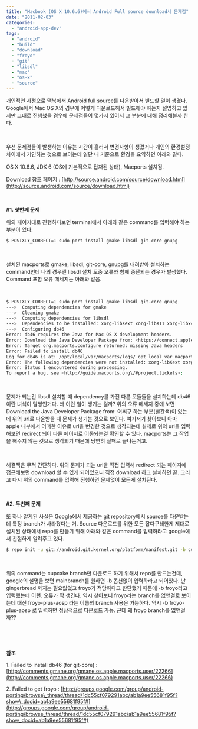 ```yaml
---
title: "Macbook (OS X 10.6.6)에서 Android Full source download시 문제점"
date: "2011-02-03"
categories: 
  - "android-app-dev"
tags: 
  - "android"
  - "build"
  - "download"
  - "froyo"
  - "git"
  - "libsdl"
  - "mac"
  - "os-x"
  - "source"
---
```


개인적인 사정으로 맥북에서 Android full source를 다운받아서 빌드할 일이 생겼다. Google에서 Mac OS X의 경우에 어떻게 다운로드해서 빌드해야 하는지 설명하고 있지만 그대로 진행했을 경우에 문제점들이 몇가지 있어서 그 부분에 대해 정리해볼까 한다.

 

우선 문제점들이 발생하는 이유는 시간이 흘러서 변경사항이 생겼거나 개인의 환경설정 차이에서 기인하는 것으로 보이는데 일단 내 기준으로 환경을 요약하면 아래와 같다.

OS X 10.6.6, JDK 6 (OS에 기본적으로 탑재된 상태), Macports 설치됨.

Download 참조 페이지 : [http://source.android.com/source/download.html](http://source.android.com/source/download.html)

 

**#1. 첫번째 문제**

위의 페이지대로 진행하다보면 terminal에서 아래와 같은 command를 입력해야 하는 부분이 있다.

```bash
$ POSIXLY_CORRECT=1 sudo port install gmake libsdl git-core gnupg
```

 

설치된 macports로 gmake, libsdl, git-core, gnupg를 내려받아 설치하는 command인데 나의 경우엔 libsdl 설치 도중 오류와 함께 중단되는 경우가 발생했다. Command 포함 오류 메세지는 아래와 같음.

 
```bash
$ POSIXLY_CORRECT=1 sudo port install gmake libsdl git-core gnupg
--->  Computing dependencies for gmake
--->  Cleaning gmake
--->  Computing dependencies for libsdl
--->  Dependencies to be installed: xorg-libXext xorg-libX11 xorg-libxcb python27 db46 gdbm openssl zlib readline sqlite3 xorg-libpthread-stubs xorg-xcb-proto libxml2 xorg-util-macros xorg-xcmiscproto xorg-xextproto xorg-xf86bigfontproto xorg-xtrans xorg-libXrandr xorg-randrproto xrender xorg-renderproto
--->  Configuring db46
Error: db46 requires the Java for Mac OS X development headers.
Error: Download the Java Developer Package from: <https://connect.apple.com/cgi-bin/WebObjects/MemberSite.woa/wa/getSoftware?bundleID=20719>;
Error: Target org.macports.configure returned: missing Java headers
Error: Failed to install db46
Log for db46 is at: /opt/local/var/macports/logs/_opt_local_var_macports_sources_rsync.macports.org_release_ports_databases_db46/main.log
Error: The following dependencies were not installed: xorg-libXext xorg-libX11 xorg-libxcb python27 db46 gdbm openssl zlib readline sqlite3 xorg-libpthread-stubs xorg-xcb-proto libxml2 xorg-util-macros xorg-xcmiscproto xorg-xextproto xorg-xf86bigfontproto xorg-xtrans xorg-libXrandr xorg-randrproto xrender xorg-renderproto
Error: Status 1 encountered during processing.
To report a bug, see <http://guide.macports.org\/#project.tickets>;
```
 

문제가 되는건 libsdl 설치할 때 dependency를 가진 다른 모듈들을 설치하는데 db46 이란 녀석이 말썽인거다. 왜 이런 일이 생기는 걸까? 위의 오류 메세지 중에 보면 Download the Java Developer Package from: 어쩌구 하는 부분(빨간색)이 있는데 위의 url로 다운받을 때 문제가 생기는 것으로 보인다. 여기저기 찾아보니 아마 apple 내부에서 어떠한 이유로 url을 변경한 것으로 생각되는데 실제로 위의 url을 입력해보면 redirect 되어 다른 페이지로 이동되는걸 확인할 수 있다. macports는 그 작업을 해주지 않는 것으로 생각되기 때문에 당연히 실패로 끝나는거고.

 

해결책은 무척 간단하다. 위의 문제가 되는 url을 직접 입력해 redirect 되는 페이지에 접근해보면 download 할 수 있게 되어있으니 직접 download 하고 설치하면 끝. 그리고 다시 위의 command를 입력해 진행하면 문제없이 모든게 설치된다.

 

**#2. 두번째 문제**

또 하나 알게된 사실은 Google에서 제공하는 git repository에서 source를 다운받는데 특정 branch가 사라졌다는 거. Source 다운로드를 위한 모든 잡다구레한게 제대로 설치된 상태에서 repo를 만들기 위해 아래와 같은 command를 입력하라고 google에서 친절하게 알려주고 있다.

```bash
$ repo init -u git://android.git.kernel.org/platform/manifest.git -b cupcake
```
 

위의 command는 cupcake branch만 다운로드 하기 위해서 repo를 만드는건데, google의 설명을 보면 mainbranch를 원하면 -b 옵션없이 입력하라고 되어있다. 난 gingerbread 까지는 필요없었고 froyo가 적당하다고 판단했기 때문에 -b froyo라고 입력했는데 이런. 오류가 막 생긴다. 역시 찾아보니 froyo라는 branch를 없앤걸로 보이는데 대신 froyo-plus-aosp 라는 이름의 branch 사용은 가능하다. 역시 -b froyo-plus-aosp 로 입력하면 정상적으로 다운로드 가능. 근데 왜 froyo branch를 없앤걸까??

 

 

**참조**

1\. Failed to install db46 (for git-core) : [http://comments.gmane.org/gmane.os.apple.macports.user/22266](http://comments.gmane.org/gmane.os.apple.macports.user/22266)

2\. Failed to get froyo : [http://groups.google.com/group/android-porting/browse\_thread/thread/1dc55cf079291abc/ab1a9ee55681f95f?show\_docid=ab1a9ee55681f95f#](http://groups.google.com/group/android-porting/browse_thread/thread/1dc55cf079291abc/ab1a9ee55681f95f?show_docid=ab1a9ee55681f95f#)
